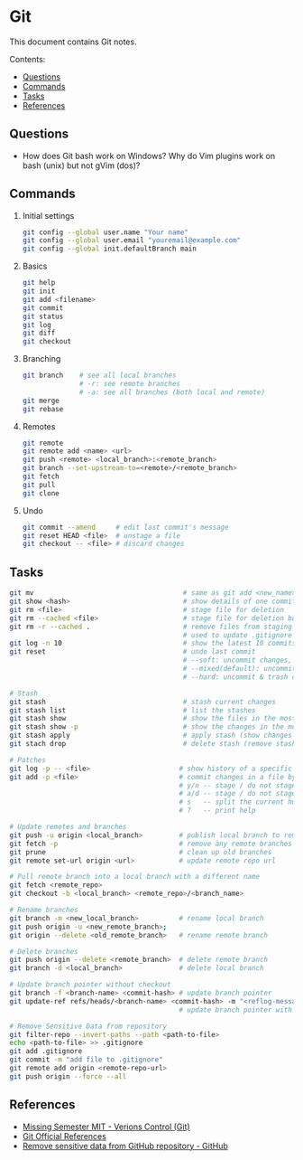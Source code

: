 # Git

This document contains Git notes.

Contents:

* [Questions](#questions)
* [Commands](#commands)
* [Tasks](#tasks)
* [References](#references)

## Questions
*   How does Git bash work on Windows? Why do Vim plugins work on bash (unix) but not gVim (dos)?

## Commands
1.  Initial settings
    ```bash
    git config --global user.name "Your name"
    git config --global user.email "youremail@example.com"
    git config --global init.defaultBranch main
    ```

1.  Basics
    ```bash
    git help
    git init
    git add <filename>
    git commit
    git status
    git log
    git diff
    git checkout
    ```

1.  Branching
    ```bash
    git branch    # see all local branches
                  # -r: see remote branches
                  # -a: see all branches (both local and remote)
    git merge
    git rebase
    ```

1.  Remotes
    ```bash
    git remote
    git remote add <name> <url>
    git push <remote> <local_branch>:<remote_branch>
    git branch --set-upstream-to=<remote>/<remote_branch>
    git fetch
    git pull
    git clone
    ```

1.  Undo
    ```bash
    git commit --amend     # edit last commit's message
    git reset HEAD <file>  # unstage a file
    git checkout -- <file> # discard changes
    ```

## Tasks
```bash
git mv                                     # same as git add <new_name>; git rm <old_name>
git show <hash>                            # show details of one commit
git rm <file>                              # stage file for deletion
git rm --cached <file>                     # stage file for deletion but keep it in file system, i.e. untracked state
git rm -r --cached .                       # remove files from staging area but keep them in working directory
                                           # used to update .gitignore file aftering changing it
git log -n 10                              # show the latest 10 commits
git reset                                  # undo last commit
                                           # --soft: uncommit changes, but keep them staged (repo --> staging area)
                                           # --mixed(default): uncommit & unstage changes (repo --> working tree)
                                           # --hard: uncommit & trash changes (repo --> trash can)

# Stash
git stash                                  # stash current changes
git stash list                             # list the stashes
git stash show                             # show the files in the most recent stash
git stash show -p                          # show the changes in the most recent stash
git stash apply                            # apply stash (show changes in current index)
git stach drop                             # delete stash (remove stash "commits")

# Patches
git log -p -- <file>                      # show history of a specific file
git add -p <file>                         # commit changes in a file by patches
                                          # y/n -- stage / do not stage this hunk
                                          # a/d -- stage / do not stage this hunk and any remaining hunks
                                          # s   -- split the current hunk into smaller hunks
                                          # ?   -- print help

# Update remotes and branches
git push -u origin <local_branch>         # publish local branch to remote repo
git fetch -p                              # remove any remote branches that don't exist anymore
git prune                                 # clean up old branches
git remote set-url origin <url>           # update remote repo url

# Pull remote branch into a local branch with a different name
git fetch <remote_repo>
git checkout -b <local_branch> <remote_repo>/<branch_name>

# Rename branches
git branch -m <new_local_branch>          # rename local branch
git push origin -u <new_remote_branch>;
git origin --delete <old_remote_branch>   # rename remote branch

# Delete branches
git push origin --delete <remote_branch>  # delete remote branch
git branch -d <local_branch>              # delete local branch

# Update branch pointer without checkout
git branch -f <branch-name> <commit-hash> # update branch pointer
git update-ref refs/heads/<branch-name> <commit-hash> -m "<reflog-message>"
                                          # update branch pointer with reflog message

# Remove Sensitive Data from repository
git filter-repo --invert-paths --path <path-to-file>
echo <path-to-file> >> .gitignore
git add .gitignore
git commit -m "add file to .gitignore"
git remote add origin <remote-repo-url>
git push origin --force --all
```

## References
*   [Missing Semester MIT - Verions Control (Git)](https://missing.csail.mit.edu/2020/version-control/)
*   [Git Official References](https://git-scm.com/docs)
*   [Remove sensitive data from GitHub repository - GitHub](https://docs.github.com/en/authentication/keeping-your-account-and-data-secure/removing-sensitive-data-from-a-repository#using-git-filter-repo)
